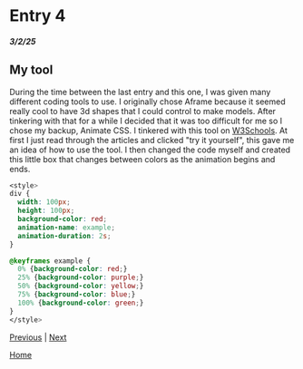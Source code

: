 # Entry 4
##### 3/2/25

## My tool
During the time between the last entry and this one, I was given many different coding tools to use. I originally chose Aframe because it seemed really cool to have 3d shapes that I could control to make models. After tinkering with that for a while I decided that it was too difficult for me so I chose my backup, Animate CSS. I tinkered with this tool on [W3Schools](https://www.w3schools.com/css/css3_animations.asp). At first I just read through the articles and clicked "try it yourself", this gave me an idea of how to use the tool. I then changed the code myself and created this little box that changes between colors as the animation begins and ends.
```CSS HTML
<style> 
div {
  width: 100px;
  height: 100px;
  background-color: red;
  animation-name: example;
  animation-duration: 2s;
}

@keyframes example {
  0% {background-color: red;}
  25% {background-color: purple;}
  50% {background-color: yellow;}
  75% {background-color: blue;}
  100% {background-color: green;}
}
</style>
```

[Previous](entry03.md) | [Next](entry05.md)

[Home](../README.md)
